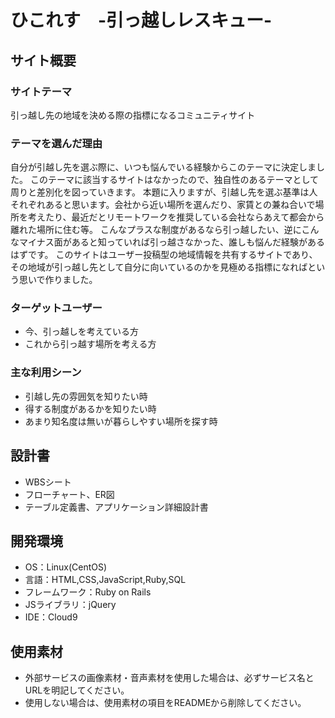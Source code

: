 # ひこれす　-引っ越しレスキュー-

## サイト概要
### サイトテーマ
引っ越し先の地域を決める際の指標になるコミュニティサイト

### テーマを選んだ理由
自分が引越し先を選ぶ際に、いつも悩んでいる経験からこのテーマに決定しました。
このテーマに該当するサイトはなかったので、独自性のあるテーマとして周りと差別化を図っていきます。
本題に入りますが、引越し先を選ぶ基準は人それぞれあると思います。会社から近い場所を選んだり、家賃との兼ね合いで場所を考えたり、最近だとリモートワークを推奨している会社ならあえて都会から離れた場所に住む等。
こんなプラスな制度があるなら引っ越したい、逆にこんなマイナス面があると知っていれば引っ越さなかった、誰しも悩んだ経験があるはずです。
このサイトはユーザー投稿型の地域情報を共有するサイトであり、その地域が引っ越し先として自分に向いているのかを見極める指標になればという思いで作りました。

### ターゲットユーザー
- 今、引っ越しを考えている方
- これから引っ越す場所を考える方

### 主な利用シーン
- 引越し先の雰囲気を知りたい時
- 得する制度があるかを知りたい時
- あまり知名度は無いが暮らしやすい場所を探す時

## 設計書
- WBSシート
- フローチャート、ER図
- テーブル定義書、アプリケーション詳細設計書

## 開発環境
- OS：Linux(CentOS)
- 言語：HTML,CSS,JavaScript,Ruby,SQL
- フレームワーク：Ruby on Rails
- JSライブラリ：jQuery
- IDE：Cloud9

## 使用素材
- 外部サービスの画像素材・音声素材を使用した場合は、必ずサービス名とURLを明記してください。
- 使用しない場合は、使用素材の項目をREADMEから削除してください。